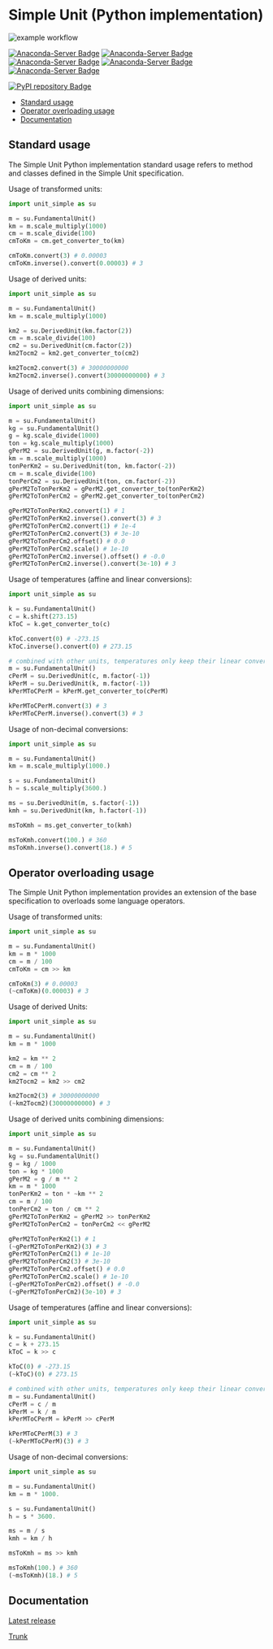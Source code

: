 # Simple Unit (Python implementation)

![example workflow](https://github.com/SamuelAndresPascal/cosmoloj-py/actions/workflows/unit_simple.yml/badge.svg)

[![Anaconda-Server Badge](https://anaconda.org/cosmoloj/unit_simple/badges/version.svg)](https://anaconda.org/cosmoloj/unit_simple)
[![Anaconda-Server Badge](https://anaconda.org/cosmoloj/unit_simple/badges/latest_release_date.svg)](https://anaconda.org/cosmoloj/unit_simple)
[![Anaconda-Server Badge](https://anaconda.org/cosmoloj/unit_simple/badges/latest_release_relative_date.svg)](https://anaconda.org/cosmoloj/unit_simple)
[![Anaconda-Server Badge](https://anaconda.org/cosmoloj/unit_simple/badges/platforms.svg)](https://anaconda.org/cosmoloj/unit_simple)
[![Anaconda-Server Badge](https://anaconda.org/cosmoloj/unit_simple/badges/license.svg)](https://anaconda.org/cosmoloj/unit_simple)

[![PyPI repository Badge](https://badge.fury.io/py/unit_simple.svg)](https://badge.fury.io/py/unit_simple)

* [Standard usage](#standard-usage)
* [Operator overloading usage](#operator-overloading-usage)
* [Documentation](#documentation)



## Standard usage

The Simple Unit Python implementation standard usage refers to method and classes defined in the Simple Unit specification.

Usage of transformed units:

```py
import unit_simple as su

m = su.FundamentalUnit()
km = m.scale_multiply(1000)
cm = m.scale_divide(100)
cmToKm = cm.get_converter_to(km)

cmToKm.convert(3) # 0.00003
cmToKm.inverse().convert(0.00003) # 3
```

Usage of derived units:

```py
import unit_simple as su

m = su.FundamentalUnit()
km = m.scale_multiply(1000)

km2 = su.DerivedUnit(km.factor(2))
cm = m.scale_divide(100)
cm2 = su.DerivedUnit(cm.factor(2))
km2Tocm2 = km2.get_converter_to(cm2)

km2Tocm2.convert(3) # 30000000000
km2Tocm2.inverse().convert(30000000000) # 3
```

Usage of derived units combining dimensions:

```py
import unit_simple as su

m = su.FundamentalUnit()
kg = su.FundamentalUnit()
g = kg.scale_divide(1000)
ton = kg.scale_multiply(1000)
gPerM2 = su.DerivedUnit(g, m.factor(-2))
km = m.scale_multiply(1000)
tonPerKm2 = su.DerivedUnit(ton, km.factor(-2))
cm = m.scale_divide(100)
tonPerCm2 = su.DerivedUnit(ton, cm.factor(-2))
gPerM2ToTonPerKm2 = gPerM2.get_converter_to(tonPerKm2)
gPerM2ToTonPerCm2 = gPerM2.get_converter_to(tonPerCm2)

gPerM2ToTonPerKm2.convert(1) # 1
gPerM2ToTonPerKm2.inverse().convert(3) # 3
gPerM2ToTonPerCm2.convert(1) # 1e-4
gPerM2ToTonPerCm2.convert(3) # 3e-10
gPerM2ToTonPerCm2.offset() # 0.0
gPerM2ToTonPerCm2.scale() # 1e-10
gPerM2ToTonPerCm2.inverse().offset() # -0.0
gPerM2ToTonPerCm2.inverse().convert(3e-10) # 3
```

Usage of temperatures (affine and linear conversions):

```py
import unit_simple as su

k = su.FundamentalUnit()
c = k.shift(273.15)
kToC = k.get_converter_to(c)

kToC.convert(0) # -273.15
kToC.inverse().convert(0) # 273.15

# combined with other units, temperatures only keep their linear conversion part
m = su.FundamentalUnit()
cPerM = su.DerivedUnit(c, m.factor(-1))
kPerM = su.DerivedUnit(k, m.factor(-1))
kPerMToCPerM = kPerM.get_converter_to(cPerM)

kPerMToCPerM.convert(3) # 3
kPerMToCPerM.inverse().convert(3) # 3
```

Usage of non-decimal conversions:

```py
import unit_simple as su

m = su.FundamentalUnit()
km = m.scale_multiply(1000.)

s = su.FundamentalUnit()
h = s.scale_multiply(3600.)

ms = su.DerivedUnit(m, s.factor(-1))
kmh = su.DerivedUnit(km, h.factor(-1))

msToKmh = ms.get_converter_to(kmh)

msToKmh.convert(100.) # 360
msToKmh.inverse().convert(18.) # 5
```

## Operator overloading usage

The Simple Unit Python implementation provides an extension of the base specification to overloads some language operators.

Usage of transformed units:

```py
import unit_simple as su

m = su.FundamentalUnit()
km = m * 1000
cm = m / 100
cmToKm = cm >> km

cmToKm(3) # 0.00003
(~cmToKm)(0.00003) # 3
```

Usage of derived Units:

```py
import unit_simple as su

m = su.FundamentalUnit()
km = m * 1000

km2 = km ** 2
cm = m / 100
cm2 = cm ** 2
km2Tocm2 = km2 >> cm2

km2Tocm2(3) # 30000000000
(~km2Tocm2)(30000000000) # 3
```

Usage of derived units combining dimensions:

```py
import unit_simple as su

m = su.FundamentalUnit()
kg = su.FundamentalUnit()
g = kg / 1000
ton = kg * 1000
gPerM2 = g / m ** 2
km = m * 1000
tonPerKm2 = ton * ~km ** 2
cm = m / 100
tonPerCm2 = ton / cm ** 2
gPerM2ToTonPerKm2 = gPerM2 >> tonPerKm2
gPerM2ToTonPerCm2 = tonPerCm2 << gPerM2

gPerM2ToTonPerKm2(1) # 1
(~gPerM2ToTonPerKm2)(3) # 3
gPerM2ToTonPerCm2(1) # 1e-10
gPerM2ToTonPerCm2(3) # 3e-10
gPerM2ToTonPerCm2.offset() # 0.0
gPerM2ToTonPerCm2.scale() # 1e-10
(~gPerM2ToTonPerCm2).offset() # -0.0
(~gPerM2ToTonPerCm2)(3e-10) # 3
```

Usage of temperatures (affine and linear conversions):

```py
import unit_simple as su

k = su.FundamentalUnit()
c = k + 273.15
kToC = k >> c

kToC(0) # -273.15
(~kToC)(0) # 273.15

# combined with other units, temperatures only keep their linear conversion part
m = su.FundamentalUnit()
cPerM = c / m
kPerM = k / m
kPerMToCPerM = kPerM >> cPerM

kPerMToCPerM(3) # 3
(~kPerMToCPerM)(3) # 3
```

Usage of non-decimal conversions:

```py
import unit_simple as su

m = su.FundamentalUnit()
km = m * 1000.

s = su.FundamentalUnit()
h = s * 3600.

ms = m / s
kmh = km / h

msToKmh = ms >> kmh

msToKmh(100.) # 360
(~msToKmh)(18.) # 5
```

## Documentation

[Latest release](https://cosmoloj.com/mkdocs/unit_simple/latest/)

[Trunk](https://cosmoloj.com/mkdocs/unit_simple/master/)
